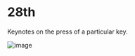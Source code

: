 # 28th
Keynotes on the press of a particular key.

![image](https://user-images.githubusercontent.com/86154835/139783074-4a844810-e9da-41a0-b3fa-cff23ece417f.png)
